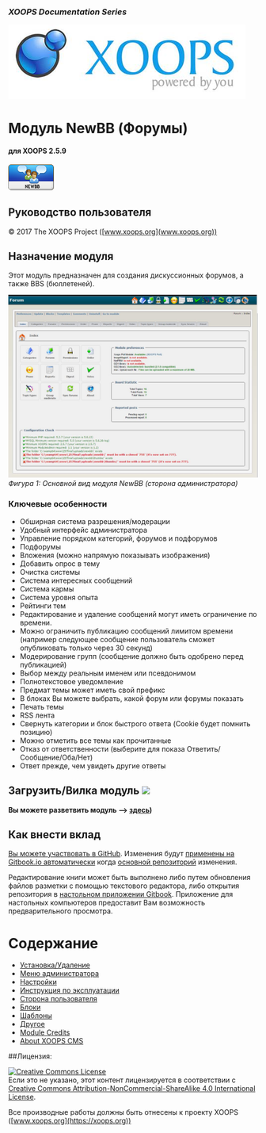 ### _XOOPS Documentation Series_
![logoXoops.jpg](assets/logoXoops.jpg)

# Модуль NewBB (Форумы)
#### для XOOPS 2.5.9
      
![logoModule.png](assets/logoModule.png)
            
## Руководство пользователя

© 2017 The XOOPS Project ([www.xoops.org](www.xoops.org))    

## Назначение модуля 

Этот модуль предназначен для создания дискуссионных форумов, а также BBS (бюллетеней).

![image001.png](assets/image001.jpg)
*Фигура 1: Основной вид модуля NewBB (сторона администратора)*

### Ключевые особенности

* Обширная система разрешения/модерации
* Удобный интерфейс администратора
* Управление порядком категорий, форумов и подфорумов
* Подфорумы
* Вложения (можно напрямую показывать изображения)
* Добавить опрос в тему
* Очистка системы
* Система интересных сообщений
* Система кармы
* Система уровня опыта
* Рейтинги тем
* Редактирование и удаление сообщений могут иметь ограничение по времени.
* Можно ограничить публикацию сообщений лимитом времени (например следующее сообщение пользователь сможет опубликовать только через 30 секунд)
* Модерирование групп (сообщение должно быть одобрено перед публикацией)
* Выбор между реальным именем или псевдонимом
* Полнотекстовое уведомление
* Предмат темы может иметь свой префикс
* В блоках Вы можете выбрать, какой форум или форумы показать
* Печать темы
* RSS лента
* Свернуть категории и блок быстрого ответа (Cookie будет помнить позицию)
* Можно отметить все темы как прочитанные
* Отказ от ответственности (выберите для показа Ответить/Сообщение/Оба/Нет)
* Ответ прежде, чем увидеть другие ответы

## Загрузить/Вилка модуль ![](https://xoops.org/images/forkit.png) 

**Вы можете разветвить модуль --> [здесь](https://github.com/XoopsModules25x/newbb))** 

## Как внести вклад

[Вы можете участвовать в GitHub](https://github.com/XoopsDocs/newbb-tutorial). Изменения будут [применены на Gitbook.io автоматически](https://www.gitbook.com/book/xoops/newbb-tutorial/activity) когда [основной репозиторий](https://github.com/XoopsDocs/newbb-tutorial) изменения.

Редактирование книги может быть выполнено либо путем обновления файлов разметки с помощью текстового редактора, либо открытия репозитория в [настольном приложении Gitbook](https://github.com/GitbookIO/editor/blob/master/README.md). Приложение для настольных компьютеров предоставит Вам возможность предварительного просмотра.

# Содержание

* [Установка/Удаление](book/1install.md)
* [Меню администратора](book/2administration.md)
* [Настройки](book/3preferences.md)
* [Инструкция по эксплуатации](book/4operations.md)
* [Сторона пользователя](book/5userside.md)
* [Блоки](book/6blocks.md)
* [Шаблоны](book/7templates.md)
* [Другое](book/8other.md)
* [Module Credits](book/9credits.md)
* [About XOOPS CMS](book/10aboutxoops.md)

##Лицензия:

<a rel="license" href="http://creativecommons.org/licenses/by-nc-sa/4.0/"><img alt="Creative Commons License" style="border-width:0" src="https://i.creativecommons.org/l/by-nc-sa/4.0/88x31.png" /></a><br />Если это не указано, этот контент лицензируется в соответствии с <a rel="license" href="http://creativecommons.org/licenses/by-nc-sa/4.0/">Creative Commons Attribution-NonCommercial-ShareAlike 4.0 International License</a>.

Все производные работы должны быть отнесены к проекту XOOPS ([www.xoops.org](https://xoops.org))
